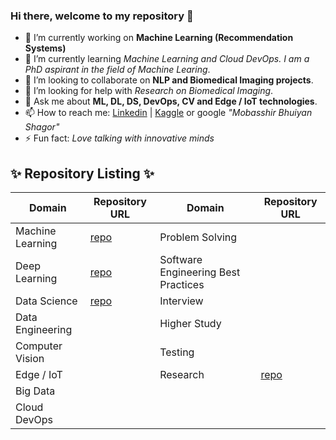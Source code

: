 ### Hi there, welcome to my repository 👋

<!--
**bhuiyanmobasshir94/bhuiyanmobasshir94** is a ✨ _special_ ✨ repository because its `README.md` (this file) appears on your GitHub profile.
-->

- 🔭 I’m currently working on **Machine Learning (Recommendation Systems)**
- 🌱 I’m currently learning *Machine Learning and Cloud DevOps. I am a PhD aspirant in the field of Machine Learing*.
- 👯 I’m looking to collaborate on **NLP and Biomedical Imaging projects**. 
- 🤔 I’m looking for help with *Research on Biomedical Imaging*.
- 💬 Ask me about **ML, DL, DS, DevOps, CV and Edge / IoT technologies**.
- 📫 How to reach me: [Linkedin](https://www.linkedin.com/in/mobasshir-bhuiyan-shagor/) | [Kaggle](https://www.kaggle.com/mobasshir) or google *"Mobasshir Bhuiyan Shagor"*
- ⚡ Fun fact: *Love talking with innovative minds*

## ✨ Repository Listing ✨

| Domain | Repository URL | Domain | Repository URL |
|-	|-	|- |- |
| Machine Learning | [repo](https://github.com/bhuiyanmobasshir94/Machine-Learning) | Problem Solving  |  |
| Deep Learning | [repo](https://github.com/bhuiyanmobasshir94/deep-learning-base)	| Software Engineering Best Practices | |
| Data Science | [repo](https://github.com/bhuiyanmobasshir94/data-science-base) | Interview ||
| Data Engineering || Higher Study | |
| Computer Vision || Testing ||
| Edge / IoT || Research | [repo](https://github.com/bhuiyanmobasshir94/research-base) |
| Big Data | | 
| Cloud DevOps ||
